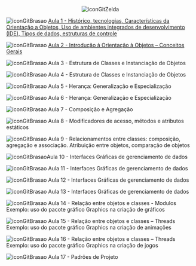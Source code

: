 <div align="center">

![iconGitZelda](https://github.com/user-attachments/assets/fe910872-3a94-49a3-9e14-d62ed74a0692)

</div>

![iconGitBrasao](https://github.com/user-attachments/assets/bb2a1451-7913-45a2-af04-19b92056d76f) [Aula 1 - Histórico, tecnologias, Características da Orientação a Objetos, Uso de ambientes integrados de desenvolvimento (IDE), Tipos de dados, estruturas de controle](https://github.com/brunamota/POO/files/15018180/Aula.1.-.Introducao.pdf)

![iconGitBrasao](https://github.com/user-attachments/assets/bb2a1451-7913-45a2-af04-19b92056d76f) [Aula 2 - Introdução à Orientação à Objetos – Conceitos Gerais](https://github.com/brunamota/POO_2/blob/main/Aulas/Aula02.md)

![iconGitBrasao](https://github.com/user-attachments/assets/bb2a1451-7913-45a2-af04-19b92056d76f) Aula 3 - Estrutura de Classes e Instanciação de Objetos

![iconGitBrasao](https://github.com/user-attachments/assets/bb2a1451-7913-45a2-af04-19b92056d76f) Aula 4 - Estrutura de Classes e Instanciação de Objetos

![iconGitBrasao](https://github.com/user-attachments/assets/bb2a1451-7913-45a2-af04-19b92056d76f) Aula 5 - Herança: Generalização e Especialização

![iconGitBrasao](https://github.com/user-attachments/assets/bb2a1451-7913-45a2-af04-19b92056d76f) Aula 6 - Herança: Generalização e Especialização

![iconGitBrasao](https://github.com/user-attachments/assets/bb2a1451-7913-45a2-af04-19b92056d76f) Aula 7 - Composição e Agregação

![iconGitBrasao](https://github.com/user-attachments/assets/bb2a1451-7913-45a2-af04-19b92056d76f) Aula 8 - Modificadores de acesso, métodos e atributos estáticos

![iconGitBrasao](https://github.com/user-attachments/assets/bb2a1451-7913-45a2-af04-19b92056d76f) Aula 9 - Relacionamentos entre classes: composição, agregação e associação. Atribuição entre objetos, comparação de objetos

![iconGitBrasao](https://github.com/user-attachments/assets/bb2a1451-7913-45a2-af04-19b92056d76f)Aula 10 - Interfaces Gráficas de gerenciamento de dados

![iconGitBrasao](https://github.com/user-attachments/assets/bb2a1451-7913-45a2-af04-19b92056d76f) Aula 11 - Interfaces Gráficas de gerenciamento de dados

![iconGitBrasao](https://github.com/user-attachments/assets/bb2a1451-7913-45a2-af04-19b92056d76f) Aula 12 - Interfaces Gráficas de gerenciamento de dados

![iconGitBrasao](https://github.com/user-attachments/assets/bb2a1451-7913-45a2-af04-19b92056d76f) Aula 13 - Interfaces Gráficas de gerenciamento de dados

![iconGitBrasao](https://github.com/user-attachments/assets/bb2a1451-7913-45a2-af04-19b92056d76f) Aula 14 - Relação entre objetos e classes - Modulos Exemplo: uso do pacote gráfico Graphics na criação de gráficos

![iconGitBrasao](https://github.com/user-attachments/assets/bb2a1451-7913-45a2-af04-19b92056d76f) Aula 15 - Relação entre objetos e classes – Threads Exemplo: uso do pacote gráfico Graphics na criação de animações

![iconGitBrasao](https://github.com/user-attachments/assets/bb2a1451-7913-45a2-af04-19b92056d76f) Aula 16 - Relação entre objetos e classes – Threads Exemplo: uso do pacote gráfico Graphics na criação de jogos

![iconGitBrasao](https://github.com/user-attachments/assets/bb2a1451-7913-45a2-af04-19b92056d76f) Aula 17 - Padrões de Projeto
